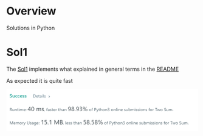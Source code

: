 
# Overview 

Solutions in Python 

# Sol1 

The [Sol1](sol1.py) implements what explained in general terms in the [README](../readme.md)

As expected it is quite fast 

![Img1](sol1_performance.png)


